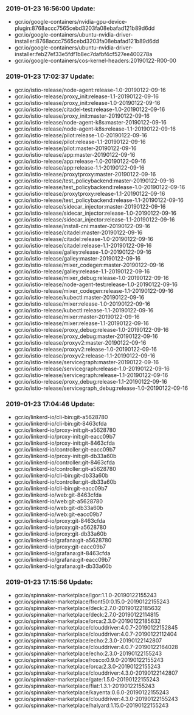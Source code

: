 ### 2019-01-23 16:56:00 Update:

- gcr.io/google-containers/nvidia-gpu-device-plugin:8768accc7565cebd3203fa08ebafad121b89d6dd
- gcr.io/google-containers/ubuntu-nvidia-driver-installer:8768accc7565cebd3203fa08ebafad121b89d6dd
- gcr.io/google-containers/ubuntu-nvidia-driver-installer:feb27ef33e5fdf1b8ec7dafbf4cf527ee400278a
- gcr.io/google-containers/cos-kernel-headers:20190122-R00-00
### 2019-01-23 17:02:37 Update:

- gcr.io/istio-release/node-agent:release-1.0-20190122-09-16
- gcr.io/istio-release/proxy_init:release-1.1-20190122-09-16
- gcr.io/istio-release/proxy_init:release-1.0-20190122-09-16
- gcr.io/istio-release/citadel-test:release-1.0-20190122-09-16
- gcr.io/istio-release/proxy_init:master-20190122-09-16
- gcr.io/istio-release/node-agent-k8s:master-20190122-09-16
- gcr.io/istio-release/node-agent-k8s:release-1.1-20190122-09-16
- gcr.io/istio-release/pilot:release-1.0-20190122-09-16
- gcr.io/istio-release/pilot:release-1.1-20190122-09-16
- gcr.io/istio-release/pilot:master-20190122-09-16
- gcr.io/istio-release/app:master-20190122-09-16
- gcr.io/istio-release/app:release-1.0-20190122-09-16
- gcr.io/istio-release/app:release-1.1-20190122-09-16
- gcr.io/istio-release/proxytproxy:master-20190122-09-16
- gcr.io/istio-release/test_policybackend:master-20190122-09-16
- gcr.io/istio-release/test_policybackend:release-1.0-20190122-09-16
- gcr.io/istio-release/proxytproxy:release-1.1-20190122-09-16
- gcr.io/istio-release/test_policybackend:release-1.1-20190122-09-16
- gcr.io/istio-release/sidecar_injector:master-20190122-09-16
- gcr.io/istio-release/sidecar_injector:release-1.0-20190122-09-16
- gcr.io/istio-release/sidecar_injector:release-1.1-20190122-09-16
- gcr.io/istio-release/install-cni:master-20190122-09-16
- gcr.io/istio-release/citadel:master-20190122-09-16
- gcr.io/istio-release/citadel:release-1.0-20190122-09-16
- gcr.io/istio-release/citadel:release-1.1-20190122-09-16
- gcr.io/istio-release/galley:release-1.0-20190122-09-16
- gcr.io/istio-release/galley:master-20190122-09-16
- gcr.io/istio-release/mixer_codegen:master-20190122-09-16
- gcr.io/istio-release/galley:release-1.1-20190122-09-16
- gcr.io/istio-release/mixer_debug:release-1.0-20190122-09-16
- gcr.io/istio-release/node-agent-test:release-1.0-20190122-09-16
- gcr.io/istio-release/mixer_codegen:release-1.1-20190122-09-16
- gcr.io/istio-release/kubectl:master-20190122-09-16
- gcr.io/istio-release/mixer:release-1.0-20190122-09-16
- gcr.io/istio-release/kubectl:release-1.1-20190122-09-16
- gcr.io/istio-release/mixer:master-20190122-09-16
- gcr.io/istio-release/mixer:release-1.1-20190122-09-16
- gcr.io/istio-release/proxy_debug:release-1.0-20190122-09-16
- gcr.io/istio-release/proxy_debug:master-20190122-09-16
- gcr.io/istio-release/proxyv2:master-20190122-09-16
- gcr.io/istio-release/proxyv2:release-1.0-20190122-09-16
- gcr.io/istio-release/proxyv2:release-1.1-20190122-09-16
- gcr.io/istio-release/servicegraph:master-20190122-09-16
- gcr.io/istio-release/servicegraph:release-1.0-20190122-09-16
- gcr.io/istio-release/servicegraph:release-1.1-20190122-09-16
- gcr.io/istio-release/proxy_debug:release-1.1-20190122-09-16
- gcr.io/istio-release/servicegraph_debug:release-1.0-20190122-09-16
### 2019-01-23 17:04:46 Update:

- gcr.io/linkerd-io/cli-bin:git-a5628780
- gcr.io/linkerd-io/cli-bin:git-8463cfda
- gcr.io/linkerd-io/proxy-init:git-a5628780
- gcr.io/linkerd-io/proxy-init:git-eacc09b7
- gcr.io/linkerd-io/proxy-init:git-8463cfda
- gcr.io/linkerd-io/controller:git-eacc09b7
- gcr.io/linkerd-io/proxy-init:git-db33a60b
- gcr.io/linkerd-io/controller:git-8463cfda
- gcr.io/linkerd-io/controller:git-a5628780
- gcr.io/linkerd-io/cli-bin:git-db33a60b
- gcr.io/linkerd-io/controller:git-db33a60b
- gcr.io/linkerd-io/cli-bin:git-eacc09b7
- gcr.io/linkerd-io/web:git-8463cfda
- gcr.io/linkerd-io/web:git-a5628780
- gcr.io/linkerd-io/web:git-db33a60b
- gcr.io/linkerd-io/web:git-eacc09b7
- gcr.io/linkerd-io/proxy:git-8463cfda
- gcr.io/linkerd-io/proxy:git-a5628780
- gcr.io/linkerd-io/proxy:git-db33a60b
- gcr.io/linkerd-io/grafana:git-a5628780
- gcr.io/linkerd-io/proxy:git-eacc09b7
- gcr.io/linkerd-io/grafana:git-8463cfda
- gcr.io/linkerd-io/grafana:git-eacc09b7
- gcr.io/linkerd-io/grafana:git-db33a60b
### 2019-01-23 17:15:56 Update:

- gcr.io/spinnaker-marketplace/igor:1.1.0-20190122155243
- gcr.io/spinnaker-marketplace/front50:0.15.0-20190122155243
- gcr.io/spinnaker-marketplace/deck:2.7.0-20190122185632
- gcr.io/spinnaker-marketplace/deck:2.7.0-20190122114815
- gcr.io/spinnaker-marketplace/orca:2.3.0-20190122185632
- gcr.io/spinnaker-marketplace/clouddriver:4.0.7-20190122152845
- gcr.io/spinnaker-marketplace/clouddriver:4.0.7-20190122112404
- gcr.io/spinnaker-marketplace/echo:2.3.0-20190122142807
- gcr.io/spinnaker-marketplace/clouddriver:4.0.7-20190122164028
- gcr.io/spinnaker-marketplace/echo:2.3.0-20190122155243
- gcr.io/spinnaker-marketplace/rosco:0.9.0-20190122155243
- gcr.io/spinnaker-marketplace/orca:2.3.0-20190122155243
- gcr.io/spinnaker-marketplace/clouddriver:4.3.0-20190122142807
- gcr.io/spinnaker-marketplace/gate:1.5.0-20190122155243
- gcr.io/spinnaker-marketplace/fiat:1.3.1-20190122155243
- gcr.io/spinnaker-marketplace/kayenta:0.6.0-20190122155243
- gcr.io/spinnaker-marketplace/clouddriver:4.3.0-20190122155243
- gcr.io/spinnaker-marketplace/halyard:1.15.0-20190122155243
